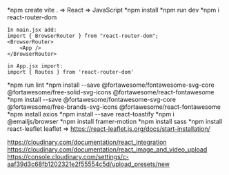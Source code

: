 *npm create vite . => React => JavaScript
*npm install
*npm run dev
*npm i react-router-dom

    In main.jsx add:
    import { BrowserRouter } from "react-router-dom";
    <BrowserRouter>
        <App />
    </BrowserRouter> 

    in App.jsx import:
    import { Routes } from 'react-router-dom'
*npm run lint
*npm install --save @fortawesome/fontawesome-svg-core @fortawesome/free-solid-svg-icons @fortawesome/react-fontawesome
*npm install --save @fortawesome/fontawesome-svg-core @fortawesome/free-brands-svg-icons @fortawesome/react-fontawesome
*npm install axios
*npm install --save react-toastify
*npm i @emailjs/browser
*npm install framer-motion
*npm install sass
*npm install react-leaflet leaflet => https://react-leaflet.js.org/docs/start-installation/

https://cloudinary.com/documentation/react_integration
https://cloudinary.com/documentation/react_image_and_video_upload
https://console.cloudinary.com/settings/c-aaf39d3c68fb1202321e2f55554c5d/upload_presets/new